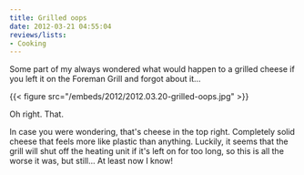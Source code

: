 ```yaml
---
title: Grilled oops
date: 2012-03-21 04:55:04
reviews/lists:
- Cooking
---
```

Some part of my always wondered what would happen to a grilled cheese if you left it on the Foreman Grill and forgot about it...

<!--more-->

{{< figure src="/embeds/2012/2012.03.20-grilled-oops.jpg" >}}

Oh right. That.

In case you were wondering, that's cheese in the top right. Completely solid cheese that feels more like plastic than anything. Luckily, it seems that the grill will shut off the heating unit if it's left on for too long, so this is all the worse it was, but still... At least now I know!
